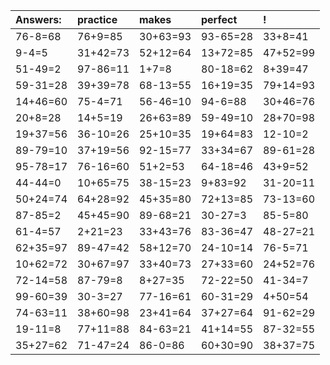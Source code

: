 | Answers: | practice | makes | perfect | ! |
| :--- | :--- | :--- | :--- | :--- |
| 76-8=68 | 76+9=85 | 30+63=93 | 93-65=28 | 33+8=41 | 
| 9-4=5 | 31+42=73 | 52+12=64 | 13+72=85 | 47+52=99 | 
| 51-49=2 | 97-86=11 | 1+7=8 | 80-18=62 | 8+39=47 | 
| 59-31=28 | 39+39=78 | 68-13=55 | 16+19=35 | 79+14=93 | 
| 14+46=60 | 75-4=71 | 56-46=10 | 94-6=88 | 30+46=76 | 
| 20+8=28 | 14+5=19 | 26+63=89 | 59-49=10 | 28+70=98 | 
| 19+37=56 | 36-10=26 | 25+10=35 | 19+64=83 | 12-10=2 | 
| 89-79=10 | 37+19=56 | 92-15=77 | 33+34=67 | 89-61=28 | 
| 95-78=17 | 76-16=60 | 51+2=53 | 64-18=46 | 43+9=52 | 
| 44-44=0 | 10+65=75 | 38-15=23 | 9+83=92 | 31-20=11 | 
| 50+24=74 | 64+28=92 | 45+35=80 | 72+13=85 | 73-13=60 | 
| 87-85=2 | 45+45=90 | 89-68=21 | 30-27=3 | 85-5=80 | 
| 61-4=57 | 2+21=23 | 33+43=76 | 83-36=47 | 48-27=21 | 
| 62+35=97 | 89-47=42 | 58+12=70 | 24-10=14 | 76-5=71 | 
| 10+62=72 | 30+67=97 | 33+40=73 | 27+33=60 | 24+52=76 | 
| 72-14=58 | 87-79=8 | 8+27=35 | 72-22=50 | 41-34=7 | 
| 99-60=39 | 30-3=27 | 77-16=61 | 60-31=29 | 4+50=54 | 
| 74-63=11 | 38+60=98 | 23+41=64 | 37+27=64 | 91-62=29 | 
| 19-11=8 | 77+11=88 | 84-63=21 | 41+14=55 | 87-32=55 | 
| 35+27=62 | 71-47=24 | 86-0=86 | 60+30=90 | 38+37=75 | 
